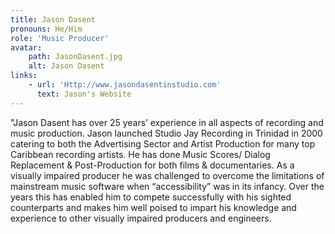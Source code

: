 ```yaml
---
title: Jason Dasent
pronouns: He/Him
role: 'Music Producer'
avatar:
    path: JasonDasent.jpg
    alt: Jason Dasent
links:
    - url: 'Http://www.jasondasentinstudio.com'
      text: Jason's Website
---
```


"Jason Dasent has over 25 years’ experience in all aspects of recording and music production. Jason launched Studio Jay Recording in Trinidad in 2000 catering to both the Advertising Sector and Artist Production for many top Caribbean recording artists. He has done Music Scores/ Dialog Replacement & Post-Production for both films & documentaries.
As a visually impaired producer he was challenged to overcome the limitations of mainstream music software when “accessibility” was in its infancy. Over the years this has enabled him to compete successfully with his sighted counterparts and makes him well poised to impart his knowledge and experience to other visually impaired producers and engineers.